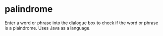 # palindrome
Enter a word or phrase into the dialogue box to check if the word or phrase is a plaindrome. Uses Java as a language.
